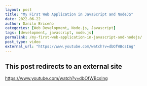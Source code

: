```yaml
---
layout: post
title: "My First Web Application in JavaScript and NodeJS"
date: 2022-06-22
author: Danilo Briceño
categories: [Web Development, Node.js, Javascript]
tags: [development, javascript, node.js]
permalink: /my-first-web-application-in-javascript-and-nodejs/
post_type: video
external_url: "https://www.youtube.com/watch?v=dbOfWBcsIng"
---
```


## This post redirects to an external site

https://www.youtube.com/watch?v=dbOfWBcsIng